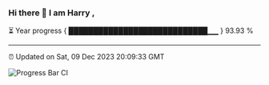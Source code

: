 ### Hi there 👋 I am Harry , 

⏳ Year progress { ████████████████████████████▁▁ } 93.93 %

---

⏰ Updated on Sat, 09 Dec 2023 20:09:33 GMT

![Progress Bar CI](https://github.com/duykhang68/duykhang68/workflows/Progress%20Bar%20CI/badge.svg)

